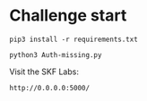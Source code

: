 # Challenge start

```
pip3 install -r requirements.txt
```

```
python3 Auth-missing.py
```

Visit the SKF Labs:
```
http://0.0.0.0:5000/
```
